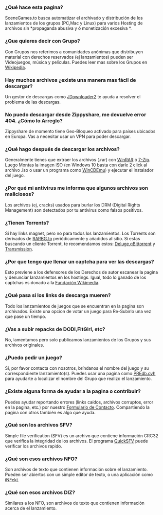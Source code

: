 ### ¿Qué hace esta pagina?
SceneGames.to busca automatizar el archivado y distribución de los lanzamientos de los grupos (PC,Mac y Linux) para varios Hosting de archivos sin *propaganda abusiva y ó monetización excesiva *.

### ¿Que quieres decir con Grupo?
Con Grupos nos referimos a comunidades anónimas que distribuyen material con derechos reservados (ej lanzamientos) pueden ser Videojuegos, música y películas. Puedes leer mas sobre los Grupos en [Wikipedia](https://en.wikipedia.org/wiki/Warez_scene).

### Hay muchos archivos ¿existe una manera mas fácil de descargar?
Un gestor de descargas como [JDownloader2](https://jdownloader.org/jdownloader2) te ayuda a resolver el problema de las descargas.

### No puedo descargar desde Zippyshare, me devuelve error 404. ¿Cómo lo Arreglo?
Zippyshare de momento tiene Geo-Bloqueo activado para países ubicados en Europa. Vas a necesitar usar un VPN para poder descargar.

### ¿Qué hago después de descargar los archivos?
Generalmente tienes que extraer los archivos (.rar) con [WinRAR](https://www.rarlab.com/download.htm) ó [7-Zip](https://www.7-zip.org/). Luego Montas la imagen ISO (en Windows 10 basta con darle 2 click al archivo .iso o usar un programa como [WinCDEmu](https://wincdemu.sysprogs.org/)) y ejecutar el instalador del juego.

### ¿Por qué mi antivirus me informa que algunos archivos son maliciosos?
Los archivos (ej, cracks) usados para burlar los DRM (Digital Rights Management) son detectados por tu antivirus como falsos positivos.

### ¿Tienen Torrents?
Si hay links magnet, pero no para todos los lanzamientos. Los Torrents son derivados de [RARBG.to](https://rarbg.to) periódicamente y añadidos al sitio. Si estas buscando un cliente Torrent, te recomendamos estos: [Deluge](https://deluge-torrent.org/),[qBittorrent](https://www.qbittorrent.org/) y [Transmission](https://transmissionbt.com/).

### ¿Por que tengo que llenar un captcha para ver las descargas?
Esto previene a los defensores de los Derechos de autor escanear la pagina y denunciar lanzamientos en los hostings. Igual, todo lo ganado de los captchas es donado a la [Fundación Wikimedia](https://wikimediafoundation.org/).

### ¿Qué pasa si los links de descarga mueren?
Todo los lanzamientos de juegos que se encuentran en la pagina son archivados. Existe una opcion de votar un juego para Re-Subirlo una vez que pase un tiempo.

### ¿Vas a subir repacks de DODI,FitGirl, etc?
No, lamentamos pero solo publicamos lanzamientos de los Grupos y sus archivos originales.

### ¿Puedo pedir un juego?
Si, por favor contacta con nosotros, bríndanos el nombre del juego y su correspondiente lanzamiento(s). Puedes usar una pagina como [PREdb.ovh](https://predb.ovh/) para ayudarte a localizar el nombre del Grupo que realizo el lanzamiento.

### ¿Existe alguna forma de ayudar a la pagina o contribuir?
Puedes ayudar reportando errores (links caídos, archivos corruptos, error en la pagina, etc.) por nuestro [Formulario de Contacto](https://scenegames.to/contact). Compartiendo la pagina con otros también es algo que ayuda.

### ¿Qué son los archivos SFV?
Simple file verification (SFV) es un archivo que contiene información CRC32 que verifica la integridad de los archivos. El programa [QuickSFV](http://www.quicksfv.org/overview.html) puede verificar los archivos rapido.

### ¿Qué son esos archivos NFO?
Son archivos de texto que contienen información sobre el lanzamiento. Pueden ser abiertos con un simple editor de texto, o una aplicación como [iNFekt](https://infekt.ws/).

### ¿Qué son esos archivos DIZ?
Similares a los NFO, son archivos de texto que contienen información acerca de el lanzamiento.